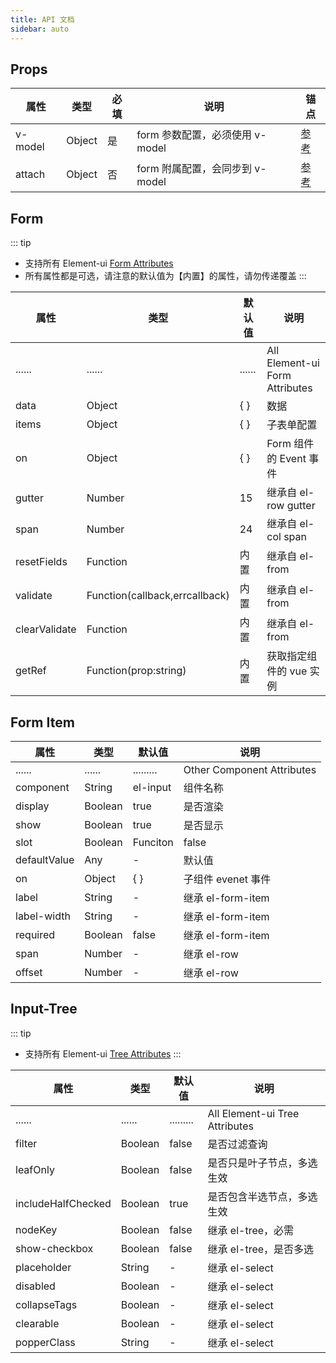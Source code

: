 ```yaml
---
title: API 文档
sidebar: auto
---
```


## Props

| 属性    | 类型   | 必填 | 说明                             | 锚点                  |
| ------- | ------ | ---- | -------------------------------- | --------------------- |
| v-model | Object | 是   | form 参数配置，必须使用 v-model | [参考](/api.md#form) |
| attach  | Object | 否   | form 附属配置，会同步到 v-model | [参考](/api.md#form) |


## Form

::: tip
- 支持所有 Element-ui [Form Attributes](https://element.eleme.cn/#/zh-CN/component/form#form-attributes)
- 所有属性都是可选，请注意的默认值为【内置】的属性，请勿传递覆盖
:::

| 属性        | 类型         | 默认值  | 说明                                 | 
| ----------- | ------------ | ------ | ------------------------------------ | 
| ......      | ......       | ...... | All Element-ui Form Attributes      | 
| data        | Object       | { }    | 数据                                 | 
| items       | Object       | { }    | 子表单配置                               | 
| on          | Object       | { }    | Form 组件的 Event 事件      | 
| gutter      | Number       | 15     | 继承自 el-row gutter                   | 
| span        | Number       | 24     | 继承自 el-col span                         |
| resetFields | Function     | 内置   | 继承自 el-from            | 
| validate    | Function(callback,errcallback)     | 内置   | 继承自 el-from                    |
| clearValidate | Function   | 内置   | 继承自 el-from                        | 
| getRef      | Function(prop:string)     | 内置    | 获取指定组件的 vue 实例  |

## Form Item

| 属性        | 类型         | 默认值  | 说明                                 | 
| ----------- | ------------  | ------ | ------------------------------------ | 
| ......      | ......          | .........   | Other Component Attributes      | 
| component   | String          | el-input    | 组件名称                | 
| display     | Boolean         | true        | 是否渲染                 | 
| show        | Boolean         | true        | 是否显示              | 
| slot        | Boolean|Funciton| false       | 是否自定义/render函数                   | 
| defaultValue| Any             | -           | 默认值                        |
| on          | Object          | { }         | 子组件 evenet 事件  | 
| label       | String          | -           | 继承 el-form-item  |
| label-width | String          | -           | 继承 el-form-item  | 
| required    | Boolean         | false       | 继承 el-form-item  |
| span        | Number          | -           |  继承 el-row       |
| offset      | Number          | -           |  继承 el-row       |

## Input-Tree

::: tip
- 支持所有 Element-ui [Tree Attributes](https://element.eleme.cn/#/zh-CN/component/tree#tree-attributes)
:::

| 属性        | 类型         | 默认值  | 说明                                 | 
| ----------- | ------------  | ------ | ------------------------------------ | 
| ......      | ......          | .........   | All Element-ui Tree Attributes      | 
| filter      | Boolean         | false       | 是否过滤查询                | 
| leafOnly    | Boolean         | false       | 是否只是叶子节点，多选生效    | 
| includeHalfChecked  | Boolean | true        | 是否包含半选节点，多选生效    | 
| nodeKey     | Boolean         | false       | 继承 el-tree，必需          | 
| show-checkbox     | Boolean   | false       | 继承 el-tree，是否多选          | 
| placeholder  | String  | -                  | 继承 el-select                   | 
| disabled     | Boolean          | -         | 继承 el-select                        |
| collapseTags | Boolean          | -         | 继承 el-select  | 
| clearable    | Boolean          | -         | 继承 el-select  |
| popperClass  | String           | -         | 继承 el-select  | 
